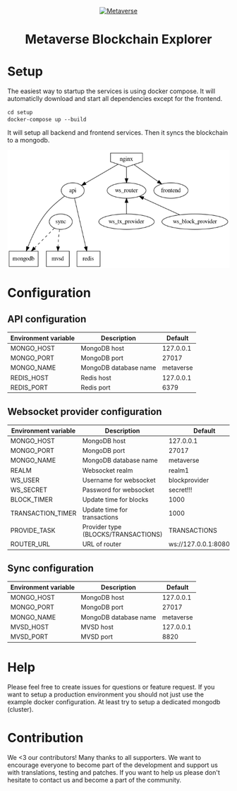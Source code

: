 <p align="center">
  <a href="https://explorer.mvs.org/">
    <img src="https://explorer.mvs.org/img/metaverselogo.png" alt="Metaverse">
  </a>
  <h1 align="center">Metaverse Blockchain Explorer</h1>
</p>

# Setup
The easiest way to startup the services is using docker compose. It will automaticlly download and start all dependencies except for the frontend.

```
cd setup
docker-compose up --build
```

It will setup all backend and frontend services. Then it syncs the blockchain to a mongodb.

<img align="center" src="docs/architecture.png" alt="Metavserse Blockchain Explorer Architecture">

# Configuration

## API configuration

| Environment variable | Description           |   Default |
| ---                  | ---                   |       --- |
| MONGO_HOST           | MongoDB host          | 127.0.0.1 |
| MONGO_PORT           | MongoDB port          |     27017 |
| MONGO_NAME           | MongoDB database name | metaverse |
| REDIS_HOST           | Redis host            | 127.0.0.1 |
| REDIS_PORT           | Redis port            |      6379 |

## Websocket provider configuration

| Environment variable | Description                         | Default                |
| ---                  | ---                                 | ---                    |
| MONGO_HOST           | MongoDB host                        | 127.0.0.1              |
| MONGO_PORT           | MongoDB port                        | 27017                  |
| MONGO_NAME           | MongoDB database name               | metaverse              |
| REALM                | Websocket realm                     | realm1                 |
| WS_USER              | Username for websocket              | blockprovider          |
| WS_SECRET            | Password for websocket              | secret!!!              |
| BLOCK_TIMER          | Update time for blocks              | 1000                   |
| TRANSACTION_TIMER    | Update time for transactions        | 1000                   |
| PROVIDE_TASK         | Provider type (BLOCKS/TRANSACTIONS) | TRANSACTIONS           |
| ROUTER_URL           | URL of router                       | ws://127.0.0.1:8080/ws |

## Sync configuration

| Environment variable | Description           |   Default |
| ---                  | ---                   |       --- |
| MONGO_HOST           | MongoDB host          | 127.0.0.1 |
| MONGO_PORT           | MongoDB port          |     27017 |
| MONGO_NAME           | MongoDB database name | metaverse |
| MVSD_HOST            | MVSD host             | 127.0.0.1 |
| MVSD_PORT            | MVSD port             |      8820 |

# Help

Please feel free to create issues for questions or feature request. If you want to setup a production environment you should not just use the example docker configuration. At least try to setup a dedicated mongodb (cluster).

# Contribution

We <3 our contributors! Many thanks to all supporters. We want to encourage everyone to become part of the development and support us with translations, testing and patches. If you want to help us please don't hesitate to contact us and become a part of the community.

